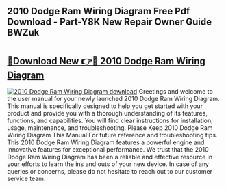 ## 2010 Dodge Ram Wiring Diagram Free Pdf Download - Part-Y8K New Repair Owner Guide BWZuk

# <h2><a href="http://dfqw5nq.blite.top/?on=2010+Dodge+Ram+Wiring+Diagram">🔗Download New 👉🔴 2010 Dodge Ram Wiring Diagram</a></h2>

[![2010 Dodge Ram Wiring Diagram download](https://i.imgur.com/lujVjoI.png)](http://dfqw5nq.blite.top/?on=2010+Dodge+Ram+Wiring+Diagram)
Greetings and welcome to the user manual for your newly launched 2010 Dodge Ram Wiring Diagram. This manual is specifically designed to help you get started with your product and provide you with a thorough understanding of its features, functions, and capabilities. You will find clear instructions for installation, usage, maintenance, and troubleshooting. Please Keep 2010 Dodge Ram Wiring Diagram This Manual For future reference and troubleshooting tips. This 2010 Dodge Ram Wiring Diagram features a powerful engine and innovative features for exceptional performance. We trust that the 2010 Dodge Ram Wiring Diagram has been a reliable and effective resource in your efforts to learn the ins and outs of your new device. In case of any queries or concerns, please do not hesitate to reach out to our customer service team.
